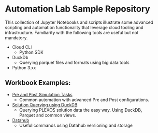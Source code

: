 # Automation Lab Sample Repository
This collection of Jupyter Notebooks and scripts illustrate some advanced scripting and automation functionality that leverage cloud tooling and infrastructure. 
Familiarity with the following tools are useful but not mandatory. 
- Cloud CLI
  - Python SDK
- DuckDb
  - Querying parquet files and formats using big data tools
- Python 3.xx

## Workbook Examples:
- [Pre and Post Simulation Tasks](PreAndPostTasks/Workflow.ipynb)
  - Common automation with advanced Pre and Post configurations.
- [Solution Querying using DuckDB](SolutionQuerying/DuckDBExample.ipynb)
  - Querying PLEXOS solution data the easy way. Using DuckDB, Parquet and common views. 
- [Datahub]()
  - Useful commands using Datahub versioning and storage
